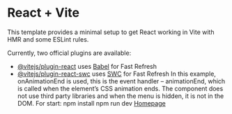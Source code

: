 # React + Vite

This template provides a minimal setup to get React working in Vite with HMR and some ESLint rules.

Currently, two official plugins are available:

- [@vitejs/plugin-react](https://github.com/vitejs/vite-plugin-react/blob/main/packages/plugin-react/README.md) uses [Babel](https://babeljs.io/) for Fast Refresh
- [@vitejs/plugin-react-swc](https://github.com/vitejs/vite-plugin-react-swc) uses [SWC](https://swc.rs/) for Fast Refresh
In this example, onAnimationEnd is used, this is the event handler – animationEnd, which is called when the element’s CSS animation ends. The component does not use third party libraries and when the menu is hidden, it is not in the DOM.
For start:
npm install
npm run dev
[Homepage]([https://babeljs.io/](https://shedov.top/animated-dropdown-menu-in-react/)https://shedov.top/animated-dropdown-menu-in-react/)

